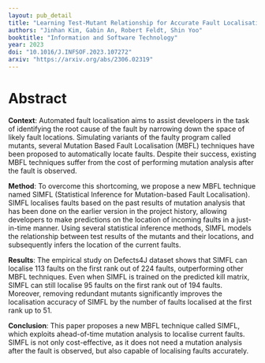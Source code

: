 ```yaml
---
layout: pub_detail
title: "Learning Test-Mutant Relationship for Accurate Fault Localisation"
authors: "Jinhan Kim, Gabin An, Robert Feldt, Shin Yoo"
booktitle: "Information and Software Technology"
year: 2023
doi: "10.1016/J.INFSOF.2023.107272"
arxiv: "https://arxiv.org/abs/2306.02319"
---
```


# Abstract

**Context**:
Automated fault localisation aims to assist developers in the task of identifying the root cause of the fault by narrowing down the space of likely fault locations. Simulating variants of the faulty program called mutants, several Mutation Based Fault Localisation (MBFL) techniques have been proposed to automatically locate faults. Despite their success, existing MBFL techniques suffer from the cost of performing mutation analysis after the fault is observed.

**Method**:
To overcome this shortcoming, we propose a new MBFL technique named SIMFL (Statistical Inference for Mutation-based Fault Localisation). SIMFL localises faults based on the past results of mutation analysis that has been done on the earlier version in the project history, allowing developers to make predictions on the location of incoming faults in a just-in-time manner. Using several statistical inference methods, SIMFL models the relationship between test results of the mutants and their locations, and subsequently infers the location of the current faults.

**Results**:
The empirical study on Defects4J dataset shows that SIMFL can localise 113 faults on the first rank out of 224 faults, outperforming other MBFL techniques. Even when SIMFL is trained on the predicted kill matrix, SIMFL can still localise 95 faults on the first rank out of 194 faults. Moreover, removing redundant mutants significantly improves the localisation accuracy of SIMFL by the number of faults localised at the first rank up to 51.

**Conclusion**:
This paper proposes a new MBFL technique called SIMFL, which exploits ahead-of-time mutation analysis to localise current faults. SIMFL is not only cost-effective, as it does not need a mutation analysis after the fault is observed, but also capable of localising faults accurately.